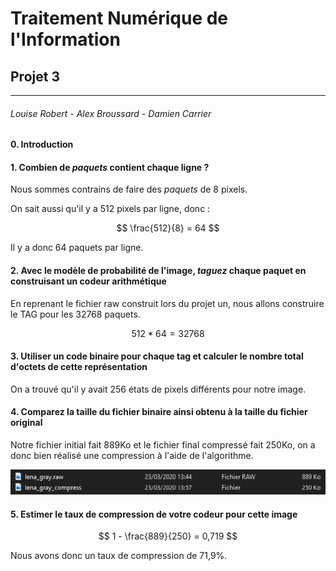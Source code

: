 # Traitement Numérique de l'Information

## Projet 3

****

###### Louise Robert - Alex Broussard - Damien Carrier

#### 0. Introduction

#### 1. Combien de *paquets* contient chaque ligne ?

Nous sommes contrains de faire des *paquets* de 8 pixels.

On sait aussi qu'il y a 512 pixels par ligne, donc : 

$$
\frac{512}{8} = 64
$$

Il y a donc 64 paquets par ligne.

#### 2. Avec le modèle de probabilité de l'image, *taguez* chaque paquet en construisant un codeur arithmétique

En reprenant le fichier raw construit lors du projet un, nous allons construire le TAG pour les 32768 paquets.

$$
512*64 = 32768
$$

#### 3. Utiliser un code binaire pour chaque tag et calculer le nombre total d'octets de cette représentation

On a trouvé qu'il y avait 256 états de pixels différents pour notre image.

#### 4. Comparez la taille du fichier binaire ainsi obtenu à la taille du fichier original

Notre fichier initial fait 889Ko et le fichier final compressé fait 250Ko, on a donc bien réalisé une compression à l'aide de l'algorithme.

![](Compression.png)

#### 5. Estimer le taux de compression de votre codeur pour cette image

$$
1 - \frac{889}{250} = 0,719
$$

Nous avons donc un taux de compression de 71,9%.
